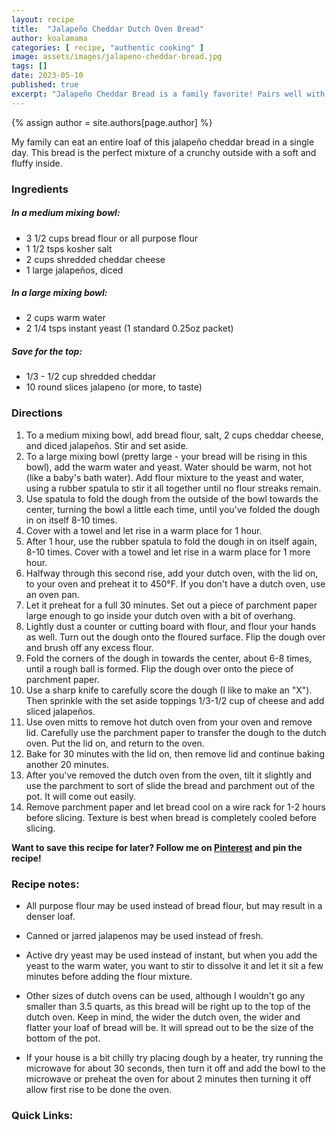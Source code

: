 ```yaml
---
layout: recipe
title:  "Jalapeño Cheddar Dutch Oven Bread"
author: koalamama
categories: [ recipe, "authentic cooking" ]
image: assets/images/jalapeno-cheddar-bread.jpg
tags: []
date: 2023-05-10
published: true
excerpt: "Jalapeño Cheddar Bread is a family favorite! Pairs well with pesto!"
---
```

{% assign author = site.authors[page.author] %}

My family can eat an entire loaf of this jalapeño cheddar bread in a single day. This bread is the perfect mixture of a crunchy outside with a soft and fluffy inside. 


### Ingredients

<!-- <a target="_blank" href="https://www.amazon.com/hz/wishlist/ls/NYKCB9IO4YL0?&linkCode=ll2&tag=koalaco-20&linkId=56982c68ccb3b27a8e395d0b369ece63&language=en_US&ref_=as_li_ss_tl">Convenient Amazon Grocery List</a> -->

##### In a medium mixing bowl: 
- 3 1/2 cups bread flour or all purpose flour  
- 1 1/2 tsps kosher salt
- 2 cups shredded cheddar cheese
- 1 large jalapeños, diced 

##### In a large mixing bowl:
- 2 cups warm water
- 2 1/4 tsps instant yeast (1 standard 0.25oz packet)

##### Save for the top: 
- 1/3 - 1/2 cup shredded cheddar
- 10 round slices jalapeno (or more, to taste)



### Directions
1. To a medium mixing bowl, add bread flour, salt, 2 cups cheddar cheese, and diced jalapeños. Stir and set aside.
2. To a large mixing bowl (pretty large - your bread will be rising in this bowl), add the warm water and yeast. Water should be warm, not hot (like a baby's bath water). Add flour mixture to the yeast and water, using a rubber spatula to stir it all together until no flour streaks remain.
3. Use spatula to fold the dough from the outside of the bowl towards the center, turning the bowl a little each time, until you've folded the dough in on itself 8-10 times.
4. Cover with a towel and let rise in a warm place for 1 hour.
5. After 1 hour, use the rubber spatula to fold the dough in on itself again, 8-10 times. Cover with a towel and let rise in a warm place for 1 more hour.
6. Halfway through this second rise, add your dutch oven, with the lid on, to your oven and preheat it to 450°F. If you don't have a dutch oven, use an oven pan.
7. Let it preheat for a full 30 minutes. Set out a piece of parchment paper large enough to go inside your dutch oven with a bit of overhang.
8. Lightly dust a counter or cutting board with flour, and flour your hands as well. Turn out the dough onto the floured surface. Flip the dough over and brush off any excess flour.
9. Fold the corners of the dough in towards the center, about 6-8 times, until a rough ball is formed. Flip the dough over onto the piece of parchment paper.
10. Use a sharp knife to carefully score the dough (I like to make an "X"). Then sprinkle with the set aside toppings 1/3-1/2 cup of cheese and add sliced jalapeños.
11. Use oven mitts to remove hot dutch oven from your oven and remove lid. Carefully use the parchment paper to transfer the dough to the dutch oven. Put the lid on, and return to the oven.
12. Bake for 30 minutes with the lid on, then remove lid and continue baking another 20 minutes.
13. After you've removed the dutch oven from the oven, tilt it slightly and use the parchment to sort of slide the bread and parchment out of the pot. It will come out easily.
14. Remove parchment paper and let bread cool on a wire rack for 1-2 hours before slicing. Texture is best when bread is completely cooled before slicing.


**Want to save this recipe for later? Follow me on <a href="{{ author.pinterest }}">Pinterest</a> and pin the recipe!**


### Recipe notes:
- All purpose flour may be used instead of bread flour, but may result in a denser loaf.
- Canned or jarred jalapenos may be used instead of fresh.
- Active dry yeast may be used instead of instant, but when you add the yeast to the warm water, you want to stir to dissolve it and let it sit a few minutes before adding the flour mixture.
- Other sizes of dutch ovens can be used, although I wouldn't go any smaller than 3.5 quarts, as this bread will be right up to the top of the dutch oven.  Keep in mind, the wider the dutch oven, the wider and flatter your loaf of bread will be.  It will spread out to be the size of the bottom of the pot.

- If your house is a bit chilly try placing dough by a heater, try running the microwave for about 30 seconds, then turn it off and add the bowl to the microwave or preheat the oven for about 2 minutes then turning it off allow first rise to be done the oven.



### Quick Links:

<!-- <a target="_blank" href="https://www.amazon.com/hz/wishlist/ls/NYKCB9IO4YL0?&linkCode=ll2&tag=koalaco-20&linkId=56982c68ccb3b27a8e395d0b369ece63&language=en_US&ref_=as_li_ss_tl">Grocery List</a> -->